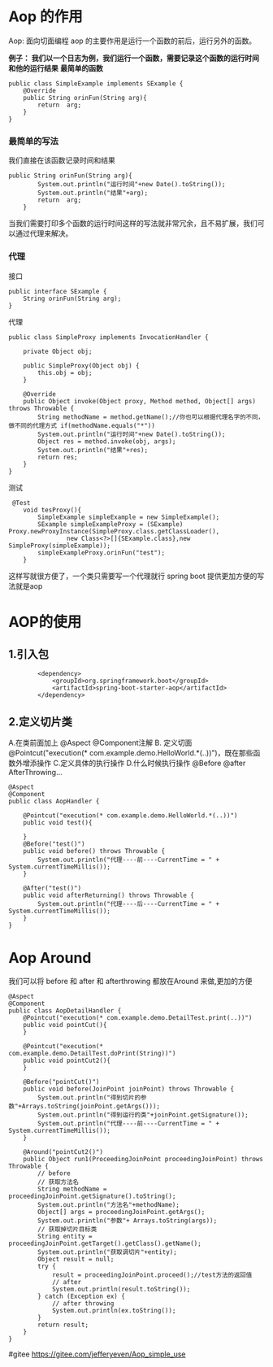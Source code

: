 # Aop 的作用
Aop: 面向切面编程
aop 的主要作用是运行一个函数的前后，运行另外的函数。

**例子： 我们以一个日志为例，我们运行一个函数，需要记录这个函数的运行时间 和他的运行结果**
**最简单的函数**
```
public class SimpleExample implements SExample {
    @Override
    public String orinFun(String arg){
        return  arg;
    }
}
```

### 最简单的写法
我们直接在该函数记录时间和结果

```
public String orinFun(String arg){
        System.out.println("运行时间"+new Date().toString());
        System.out.println("结果"+arg);
        return  arg;
    }
```
当我们需要打印多个函数的运行时间这样的写法就非常冗余，且不易扩展，我们可以通过代理来解决。

### 代理
接口
```
public interface SExample {
    String orinFun(String arg);
}
```
代理

```
public class SimpleProxy implements InvocationHandler {

    private Object obj;

    public SimpleProxy(Object obj) {
        this.obj = obj;
    }

    @Override
    public Object invoke(Object proxy, Method method, Object[] args) throws Throwable {
        String methodName = method.getName();//你也可以根据代理名字的不同，做不同的代理方式 if(methodName.equals("*"))
        System.out.println("运行时间"+new Date().toString());
        Object res = method.invoke(obj, args);
        System.out.println("结果"+res);
        return res;
    }
}
```
测试
```
 @Test
    void tesProxy(){
        SimpleExample simpleExample = new SimpleExample();
        SExample simpleExampleProxy = (SExample) Proxy.newProxyInstance(SimpleProxy.class.getClassLoader(),
                new Class<?>[]{SExample.class},new SimpleProxy(simpleExample));
        simpleExampleProxy.orinFun("test");
    }
```
这样写就很方便了，一个类只需要写一个代理就行
spring boot 提供更加方便的写法就是aop

# AOP的使用

## 1.引入包
```
        <dependency>
            <groupId>org.springframework.boot</groupId>
            <artifactId>spring-boot-starter-aop</artifactId>
        </dependency>
```
## 2.定义切片类
A.在类前面加上 @Aspect @Component注解
B. 定义切面 @Pointcut("execution(* com.example.demo.HelloWorld.*(..))")，既在那些函数外增添操作
C.定义具体的执行操作
D.什么时候执行操作  @Before  @after AfterThrowing...
```
@Aspect
@Component
public class AopHandler {

    @Pointcut("execution(* com.example.demo.HelloWorld.*(..))")
    public void test(){

    }
    @Before("test()")
    public void before() throws Throwable {
        System.out.println("代理----前----CurrentTime = " + System.currentTimeMillis());
    }

    @After("test()")
    public void afterReturning() throws Throwable {
        System.out.println("代理----后----CurrentTime = " + System.currentTimeMillis());
    }
}
```

# Aop Around

我们可以将 before 和 after 和 afterthrowing 都放在Around 来做,更加的方便
```
@Aspect
@Component
public class AopDetailHandler {
    @Pointcut("execution(* com.example.demo.DetailTest.print(..))")
    public void pointCut(){
    }

    @Pointcut("execution(* com.example.demo.DetailTest.doPrint(String))")
    public void pointCut2(){
    }

    @Before("pointCut()")
    public void before(JoinPoint joinPoint) throws Throwable {
        System.out.println("得到切片的参数"+Arrays.toString(joinPoint.getArgs()));
        System.out.println("得到运行的类"+joinPoint.getSignature());
        System.out.println("代理----前----CurrentTime = " + System.currentTimeMillis());
    }

    @Around("pointCut2()")
    public Object run1(ProceedingJoinPoint proceedingJoinPoint) throws Throwable {
        // before
        // 获取方法名
        String methodName = proceedingJoinPoint.getSignature().toString();
        System.out.println("方法名"+methodName);
        Object[] args = proceedingJoinPoint.getArgs();
        System.out.println("参数"+ Arrays.toString(args));
        // 获取掉切片目标类
        String entity = proceedingJoinPoint.getTarget().getClass().getName();
        System.out.println("获取调切片"+entity);
        Object result = null;
        try {
            result = proceedingJoinPoint.proceed();//test方法的返回值
            // after
            System.out.println(result.toString());
        } catch (Exception ex) {
            // after throwing
            System.out.println(ex.toString());
        }
        return result;
    }
}

```

#gitee
https://gitee.com/jefferyeven/Aop_simple_use
